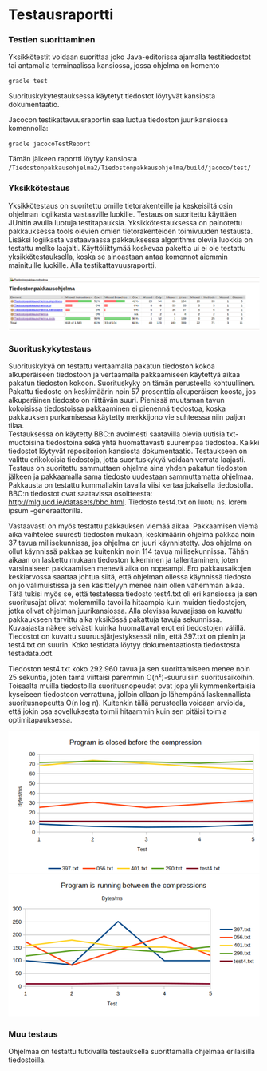 # Testausraportti

### Testien suorittaminen
Yksikkötestit voidaan suorittaa joko Java-editorissa ajamalla testitiedostot tai antamalla terminaalissa kansiossa, jossa ohjelma on komento 
```terminal
gradle test
```
Suorituskykytestauksessa käytetyt tiedostot löytyvät kansiosta dokumentaatio. <br/>

Jacocon testikattavuusraportin saa luotua tiedoston juurikansiossa komennolla:
```
gradle jacocoTestReport
```

Tämän jälkeen raportti löytyy kansiosta ```/Tiedostonpakkausohjelma2/Tiedostonpakkausohjelma/build/jacoco/test/```

### Yksikkötestaus
Yksikkötestaus on suoritettu omille tietorakenteille ja keskeisiltä osin ohjelman logiikasta vastaaville luokille. Testaus on suoritettu käyttäen JUnitin avulla luotuja testitapauksia. Yksikkötestauksessa on painotettu pakkauksessa tools olevien omien tietorakenteiden toimivuuden testausta. Lisäksi logiikasta vastaavaassa pakkauksessa algorithms olevia luokkia on testattu melko laajalti. Käyttöliittymää koskevaa pakettia ui ei ole testattu yksikkötestauksella, koska se ainoastaan antaa komennot aiemmin mainituille luokille. Alla testikattavuusraportti.

![Testikattavuusraportti](https://github.com/jyrki26/Tiedostonpakkausohjelma2/blob/master/dokumentaatio/testikattavuus.png)


### Suorituskykytestaus
Suorituskykyä on testattu vertaamalla pakatun tiedoston kokoa alkuperäiseen tiedostoon ja vertaamalla pakkaamiseen käytettyä aikaa pakatun tiedoston kokoon. Suorituskyky on tämän perusteella kohtuullinen. Pakattu tiedosto on keskimäärin noin 57 prosenttia alkuperäisen koosta, jos alkuperäinen tiedosto on riittävän suuri. Pienissä muutaman tavun kokoisissa tiedostoissa pakkaaminen ei pienennä tiedostoa, koska pakkauksen purkamisessa käytetty merkkijono vie suhteessa niin paljon tilaa. <br/>
Testauksessa on käytetty BBC:n avoimesti saatavilla olevia uutisia txt-muotoisina tiedostoina sekä yhtä huomattavasti suurempaa tiedostoa. Kaikki tiedostot löytyvät repositorion kansiosta dokumentaatio. Testaukseen on valittu erikokoisia tiedostoja, jotta suorituskykyä voidaan verrata laajasti. Testaus on suoritettu sammuttaen ohjelma aina yhden pakatun tiedoston jälkeen ja pakkaamalla sama tiedosto uudestaan sammuttamatta ohjelmaa. Pakkausta on testattu kummallakin tavalla viisi kertaa jokaisella tiedostolla. BBC:n tiedostot ovat saatavissa osoitteesta: http://mlg.ucd.ie/datasets/bbc.html. Tiedosto test4.txt on luotu ns. lorem ipsum -generaattorilla. <br/>

Vastaavasti on myös testattu pakkauksen viemää aikaa. Pakkaamisen viemä aika vaihtelee suuresti tiedoston mukaan,  keskimäärin ohjelma pakkaa noin 37 tavua millisekunnissa, jos ohjelma on juuri käynnistetty. Jos ohjelma on ollut käynnissä pakkaa se kuitenkin noin 114 tavua millisekunnissa. Tähän aikaan on laskettu mukaan tiedoston lukeminen ja tallentaminen, joten varsinaiseen pakkaamisen menevä aika on nopeampi. Ero pakkausaikojen keskiarvossa saattaa johtua siitä, että ohjelman ollessa käynnissä tiedosto on jo välimuistissa ja sen käsittelyyn menee näin ollen vähemmän aikaa. Tätä tukisi myös se, että testatessa tiedosto test4.txt oli eri kansiossa ja sen suoritusajat olivat molemmilla tavoilla hitaampia kuin muiden tiedostojen, jotka olivat ohjelman juurikansiossa. 
Alla olevissa kuvaajissa on kuvattu pakkaukseen tarvittu aika yksikössä pakattuja tavuja sekunnissa. Kuvaajasta näkee selvästi kuinka huomattavat erot eri tiedostojen välillä. Tiedostot on kuvattu suuruusjärjestyksessä niin, että 397.txt on pienin ja test4.txt on suurin. Koko testidata löytyy dokumentaatiosta tiedostosta testadata.odt. <br/>

Tiedoston test4.txt koko 292 960 tavua ja sen suorittamiseen menee noin 25 sekuntia, joten tämä viittaisi paremmin O(n²)-suuruisiin suoritusaikoihin. Toisaalta muilla tiedostoilla suoritusnopeudet ovat jopa yli kymmenkertaisia kyseiseen tiedostoon verrattuna, jolloin ollaan jo lähempänä laskennallista suoritusnopeutta O(n log n). Kuitenkin tällä perusteella voidaan arvioida, että jokin osa sovelluksesta toimii hitaammin kuin sen pitäisi toimia optimitapauksessa.

![Kuvaaja 1](https://github.com/jyrki26/Tiedostonpakkausohjelma2/blob/master/dokumentaatio/chart1.png)
![Kuvaaja 1](https://github.com/jyrki26/Tiedostonpakkausohjelma2/blob/master/dokumentaatio/chart2.png)

### Muu testaus

Ohjelmaa on testattu tutkivalla testauksella suorittamalla ohjelmaa erilaisilla tiedostoilla.



